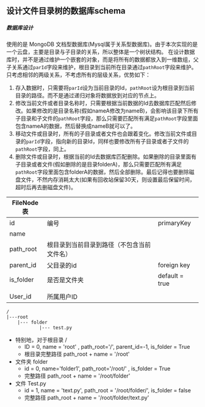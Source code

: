 ## 设计文件目录树的数据库schema



##### 数据库设计

使用的是 MongoDB 文档型数据库(Mysql属于关系型数据库)。由于本次实现的是一个云盘，主要是目录与子目录的关系，所以整体是一个树状结构。
在设计数据库时，并不是通过维护一个嵌套的对象，而是将所有的数据都放入到一维数组，父子关系通过`parId`字段来维护，根目录到当前所在目录通过`pathRoot`字段来维护。只考虑相邻的两级关系，不考虑所有的层级关系，优势如下：

1. 存入数据时，只需要将`parId`设为当前目录的Id，`pathRoot`设为根目录到当前目录的路径。而不是通过递归对象将数据放到对应的节点上。
2. 修改当前文件或者目录名称时，只需要根据当前数据的Id去数据库匹配然后修改。如果修改的是目录名称(假如nameA修改为nameB)，会影响该目录下所有子目录和子文件的`pathRoot`字段，那么只需要匹配所有满足`pathRoot`字段里面包含nameA的数据，然后替换成nameB就可以了。
3. 移动文件或目录时，所有的子目录或者文件也会跟着变化。修改当前文件或目录的`parId`字段，指向新的目录Id，同样也要修改所有子目录或者子文件的`pathRoot`字段，同上。
4. 删除文件或目录时，根据当前的Id去数据库匹配删除。如果删除的目录里面有子目录或者文件(假如删除的是目录folderA)，那么只需要匹配所有满足`pathRoot`字段里面包含folderA的数据，然后全部删除。最后记得也要删除磁盘文件，不然内存消耗太大(如果有回收站保留30天，则设置最后保留时间，超时后再去删磁盘文件)。



| FileNode表 |                                            |                |
| ---------- | ------------------------------------------ | -------------- |
| id         | 编号                                       | primaryKey     |
| name       |                                            |                |
| path_root  | 根目录到当前目录到路径（不包含当前文件名） |                |
| parent_id  | 父目录的id                                 | foreign key    |
| is_folder  | 是否是文件夹                               | default = true |
|            |                                            |                |
| User_id    | 所属用户ID                                 |                |

```
/
|---root
	|--- folder
			|--- test.py
```

* 特别地，对于根目录 / 
  * ID = 0, 	name = 'root' , 	path_root='/',	parent_id=-1,	is_folder = True
  * 根目录完整路径 path_root + name = '/root'
* 文件夹 folder
  * id = 0, name='folder1', path_root='/root/' , is_folder = True
  * 完整路径 path_root + name = '/root/folder'
* 文件 Test.py
  * id = 1, name = 'text.py', path_root = '/root/folder/', is_folder = false
  * 完整路径 path_root + name = '/root/folder/text.py'

